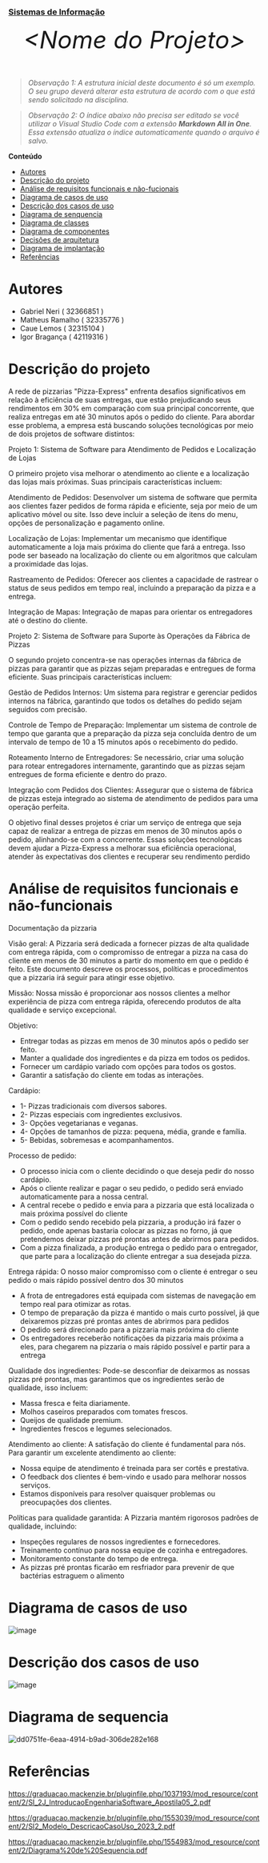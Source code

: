 
<h3><a href= "https://www.mackenzie.br/graduacao/sao-paulo-higienopolis/sistemas-de-informacao">Sistemas de Informação</a></h3>


<font size="+12"><center>
*&lt;Nome do Projeto&gt;*
</center></font>

>*Observação 1: A estrutura inicial deste documento é só um exemplo. O seu grupo deverá alterar esta estrutura de acordo com o que está sendo solicitado na disciplina.*

>*Observação 2: O índice abaixo não precisa ser editado se você utilizar o Visual Studio Code com a extensão **Markdown All in One**. Essa extensão atualiza o índice automaticamente quando o arquivo é salvo.*

**Conteúdo**

- [Autores](#nome-alunos)
- [Descrição do projeto](#introdução-do-projeto)
- [Análise de requisitos funcionais e não-fucionais](#descrição-dos-requisitos)
- [Diagrama de casos de uso](#diagrama-de-comportamento-atores)
- [Descrição dos casos de uso](#descrição-das-funcões)
- [Diagrama de senquencia](#diagrama-de-ordem-interações)
- [Diagrama de classes](#diagrama-orientado-objetos)
- [Diagrama de componentes](#diagrama-estrutura-componente)
- [Decisões de arquitetura](#decisões-de-arquitetura)
- [Diagrama de implantação](#diagrama-de-hardware-software)
- [Referências](#referências)


# Autores

* Gabriel Neri ( 32366851 )
* Matheus Ramalho ( 32335776 )
* Caue Lemos ( 32315104 )
* Igor Bragança ( 42119316 ) 

# Descrição do projeto

A rede de pizzarias "Pizza-Express" enfrenta desafios significativos em relação à eficiência de suas entregas, que estão prejudicando seus rendimentos em 30% em comparação com sua principal concorrente, que realiza entregas em até 30 minutos após o pedido do cliente. Para abordar esse problema, a empresa está buscando soluções tecnológicas por meio de dois projetos de software distintos:

Projeto 1: Sistema de Software para Atendimento de Pedidos e Localização de Lojas

O primeiro projeto visa melhorar o atendimento ao cliente e a localização das lojas mais próximas. Suas principais características incluem:

Atendimento de Pedidos: Desenvolver um sistema de software que permita aos clientes fazer pedidos de forma rápida e eficiente, seja por meio de um aplicativo móvel ou site. Isso deve incluir a seleção de itens do menu, opções de personalização e pagamento online.

Localização de Lojas: Implementar um mecanismo que identifique automaticamente a loja mais próxima do cliente que fará a entrega. Isso pode ser baseado na localização do cliente ou em algoritmos que calculam a proximidade das lojas.

Rastreamento de Pedidos: Oferecer aos clientes a capacidade de rastrear o status de seus pedidos em tempo real, incluindo a preparação da pizza e a entrega.

Integração de Mapas: Integração de mapas para orientar os entregadores até o destino do cliente.

Projeto 2: Sistema de Software para Suporte às Operações da Fábrica de Pizzas

O segundo projeto concentra-se nas operações internas da fábrica de pizzas para garantir que as pizzas sejam preparadas e entregues de forma eficiente. Suas principais características incluem:

Gestão de Pedidos Internos: Um sistema para registrar e gerenciar pedidos internos na fábrica, garantindo que todos os detalhes do pedido sejam seguidos com precisão.

Controle de Tempo de Preparação: Implementar um sistema de controle de tempo que garanta que a preparação da pizza seja concluída dentro de um intervalo de tempo de 10 a 15 minutos após o recebimento do pedido.

Roteamento Interno de Entregadores: Se necessário, criar uma solução para rotear entregadores internamente, garantindo que as pizzas sejam entregues de forma eficiente e dentro do prazo.

Integração com Pedidos dos Clientes: Assegurar que o sistema de fábrica de pizzas esteja integrado ao sistema de atendimento de pedidos para uma operação perfeita.

O objetivo final desses projetos é criar um serviço de entrega que seja capaz de realizar a entrega de pizzas em menos de 30 minutos após o pedido, alinhando-se com a concorrente. Essas soluções tecnológicas devem ajudar a Pizza-Express a melhorar sua eficiência operacional, atender às expectativas dos clientes e recuperar seu rendimento perdido

# Análise de requisitos funcionais e não-funcionais

Documentação da pizzaria


Visão geral:
A Pizzaria será dedicada a fornecer pizzas de alta qualidade com entrega rápida, com o compromisso de entregar a pizza na casa do cliente em menos de 30 minutos a partir do momento em que o pedido é feito. Este documento descreve os processos, políticas e procedimentos que a pizzaria irá seguir para atingir esse objetivo.


Missão:
Nossa missão é proporcionar aos nossos clientes a melhor experiência de pizza com entrega rápida, oferecendo produtos de alta qualidade e serviço excepcional.


Objetivo:
* Entregar todas as pizzas em menos de 30 minutos após o pedido ser feito.
* Manter a qualidade dos ingredientes e da pizza em todos os pedidos.
* Fornecer um cardápio variado com opções para todos os gostos.
* Garantir a satisfação do cliente em todas as interações.


Cardápio: 
* 1- Pizzas tradicionais com diversos sabores.
* 2- Pizzas especiais com ingredientes exclusivos.
* 3- Opções vegetarianas e veganas.
* 4- Opções de tamanhos de pizza: pequena, média, grande e família.
* 5- Bebidas, sobremesas e acompanhamentos.


Processo de pedido:


* O  processo inicia com o cliente decidindo o que deseja pedir do nosso cardápio.
* Após o cliente realizar e pagar o seu pedido, o pedido será enviado automaticamente para a nossa central.
* A central recebe o pedido e envia para a pizzaria que está localizada o mais próxima possível do cliente
* Com o pedido sendo recebido pela pizzaria, a produção irá fazer o pedido, onde apenas bastaria colocar as pizzas no forno, já que pretendemos deixar pizzas pré prontas antes de abrirmos para pedidos.
* Com a pizza finalizada, a produção entrega o pedido para o entregador, que parte para a localização do cliente entregar a sua desejada pizza.


Entrega rápida:
O nosso maior compromisso com o cliente é entregar o seu pedido o mais rápido possível dentro dos 30 minutos


* A frota de entregadores está equipada com sistemas de navegação em tempo real para otimizar as rotas.
* O tempo de preparação da pizza é mantido o mais curto possível, já que deixaremos pizzas pré prontas antes de abrirmos para pedidos
* O pedido será direcionado para a pizzaria mais próxima do cliente
* Os entregadores receberão notificações da pizzaria mais próxima a eles, para chegarem na pizzaria o mais rápido possível e partir para a entrega


Qualidade dos ingredientes:
Pode-se desconfiar de deixarmos as nossas pizzas pré prontas, mas garantimos que os ingredientes serão de qualidade, isso incluem:


* Massa fresca e feita diariamente.
* Molhos caseiros preparados com tomates frescos.
* Queijos de qualidade premium.
* Ingredientes frescos e legumes selecionados.


Atendimento ao cliente:
A satisfação do cliente é fundamental para nós. Para garantir um excelente atendimento ao cliente:


* Nossa equipe de atendimento é treinada para ser cortês e prestativa.
* O feedback dos clientes é bem-vindo e usado para melhorar nossos serviços.
* Estamos disponíveis para resolver quaisquer problemas ou preocupações dos clientes.


Políticas para qualidade garantida:
A Pizzaria mantém rigorosos padrões de qualidade, incluindo:
* Inspeções regulares de nossos ingredientes e fornecedores.
* Treinamento contínuo para nossa equipe de cozinha e entregadores.
* Monitoramento constante do tempo de entrega.
* As pizzas pré prontas ficarão em resfriador para prevenir de que bactérias estraguem o alimento

# Diagrama de casos de uso

![image](https://github.com/Neri04/PAYSANDU/assets/124932890/9df8fa8a-4b7b-4375-8217-4f1a765b4d7b)


# Descrição dos casos de uso

![image](https://github.com/Neri04/PAYSANDU/assets/124932890/5d0693de-8c1b-4634-84de-6cecec440a93)

# Diagrama de sequencia

![dd0751fe-6eaa-4914-b9ad-306de282e168](https://github.com/Neri04/PAYSANDU/assets/124932890/bd11ba52-45d1-4906-926b-641143b6bbd0)

# Referências

https://graduacao.mackenzie.br/pluginfile.php/1037193/mod_resource/content/2/SI_2J_IntroducaoEngenhariaSoftware_Apostila05_2.pdf

https://graduacao.mackenzie.br/pluginfile.php/1553039/mod_resource/content/2/SI2_Modelo_DescricaoCasoUso_2023_2.pdf

https://graduacao.mackenzie.br/pluginfile.php/1554983/mod_resource/content/2/Diagrama%20de%20Sequencia.pdf
